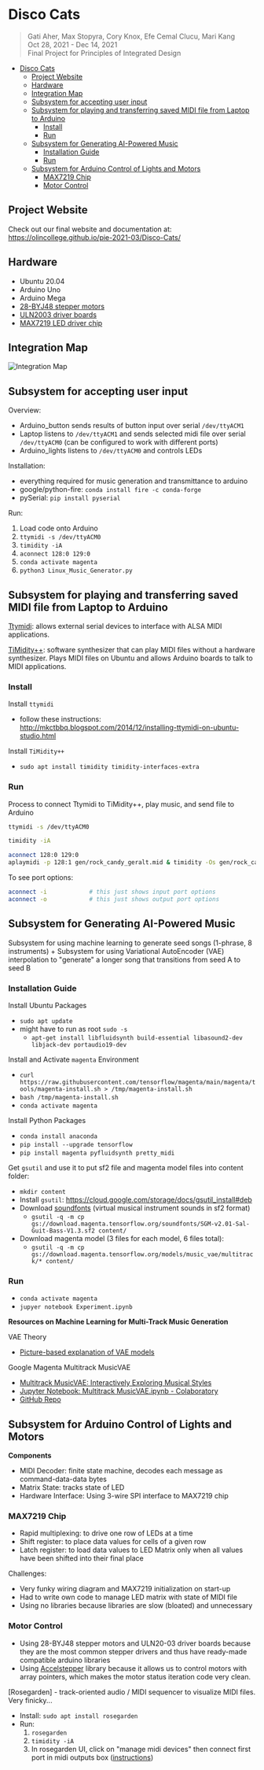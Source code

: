# Disco Cats
>Gati Aher, Max Stopyra, Cory Knox, Efe Cemal Clucu, Mari Kang  
 Oct 28, 2021 - Dec 14, 2021  
 Final Project for Principles of Integrated Design

- [Disco Cats](#disco-cats)
  - [Project Website](#project-website)
  - [Hardware](#hardware)
  - [Integration Map](#integration-map)
  - [Subsystem for accepting user input](#subsystem-for-accepting-user-input)
  - [Subsystem for playing and transferring saved MIDI file from Laptop to Arduino](#subsystem-for-playing-and-transferring-saved-midi-file-from-laptop-to-arduino)
    - [Install](#install)
    - [Run](#run)
  - [Subsystem for Generating AI-Powered Music](#subsystem-for-generating-ai-powered-music)
    - [Installation Guide](#installation-guide)
    - [Run](#run-1)
  - [Subsystem for Arduino Control of Lights and Motors](#subsystem-for-arduino-control-of-lights-and-motors)
    - [MAX7219 Chip](#max7219-chip)
    - [Motor Control](#motor-control)

## Project Website

Check out our final website and documentation at: https://olincollege.github.io/pie-2021-03/Disco-Cats/ 

## Hardware
* Ubuntu 20.04
* Arduino Uno
* Arduino Mega
* [28-BYJ48 stepper motors](https://www.mouser.com/datasheet/2/758/stepd-01-data-sheet-1143075.pdf)
* [ULN2003 driver boards](https://www.electronicoscaldas.com/datasheet/ULN2003A-PCB.pdf)
* [MAX7219 LED driver chip](https://datasheets.maximintegrated.com/en/ds/MAX7219-MAX7221.pdf)

## Integration Map

![Integration Map](/img/integration_map.png)

## Subsystem for accepting user input

Overview:
* Arduino_button sends results of button input over serial `/dev/ttyACM1`
* Laptop listens to `/dev/ttyACM1` and sends selected midi file over serial `/dev/ttyACM0` (can be configured to work with different ports)
* Arduino_lights listens to `/dev/ttyACM0` and controls LEDs

Installation:
* everything required for music generation and transmittance to arduino
* google/python-fire: `conda install fire -c conda-forge`
* pySerial: `pip install pyserial`

Run:
1. Load code onto Arduino
2. `ttymidi -s /dev/ttyACM0`
3. `timidity -iA`
4. `aconnect 128:0 129:0`
5. `conda activate magenta`
6. `python3 Linux_Music_Generator.py`

## Subsystem for playing and transferring saved MIDI file from Laptop to Arduino

[Ttymidi](http://www.varal.org/ttymidi/): allows external serial devices to interface with ALSA MIDI applications.

[TiMidity++](http://timidity.sourceforge.net/#info): software synthesizer that can play MIDI files without a hardware synthesizer. Plays MIDI files on Ubuntu and allows Arduino boards to talk to MIDI applications.

### Install

Install `ttymidi`
* follow these instructions: http://mkctbbq.blogspot.com/2014/12/installing-ttymidi-on-ubuntu-studio.html

Install `TiMidity++`
* `sudo apt install timidity timidity-interfaces-extra`

### Run

Process to connect Ttymidi to TiMidity++, play music, and send file to Arduino

```bash
ttymidi -s /dev/ttyACM0

timidity -iA

aconnect 128:0 129:0
aplaymidi -p 128:1 gen/rock_candy_geralt.mid & timidity -Os gen/rock_candy_geralt.mid
```

To see port options:
```bash
aconnect -i            # this just shows input port options
aconnect -o            # this just shows output port options
```

## Subsystem for Generating AI-Powered Music 

Subsystem for using machine learning to generate seed songs (1-phrase, 8 instruments) + Subsystem for using Variational AutoEncoder (VAE) interpolation to "generate" a longer song that transitions from seed A to seed B

### Installation Guide

Install Ubuntu Packages
* `sudo apt update`
* might have to run as root `sudo -s` 
  * `apt-get install libfluidsynth build-essential libasound2-dev libjack-dev portaudio19-dev`

Install and Activate `magenta` Environment
* `curl https://raw.githubusercontent.com/tensorflow/magenta/main/magenta/tools/magenta-install.sh > /tmp/magenta-install.sh`
* `bash /tmp/magenta-install.sh`
* `conda activate magenta`

Install Python Packages
* `conda install anaconda`
* `pip install --upgrade tensorflow`
* `pip install magenta pyfluidsynth pretty_midi`

Get `gsutil` and use it to put sf2 file and magenta model files into content folder:
* `mkdir content`
* Install `gsutil`: https://cloud.google.com/storage/docs/gsutil_install#deb
* Download [soundfonts](https://sites.google.com/site/soundfonts4u) (virtual musical instrument sounds in sf2 format)
  * `gsutil -q -m cp gs://download.magenta.tensorflow.org/soundfonts/SGM-v2.01-Sal-Guit-Bass-V1.3.sf2 content/`
* Download magenta model (3 files for each model, 6 files total): 
  * `gsutil -q -m cp gs://download.magenta.tensorflow.org/models/music_vae/multitrack/* content/`

### Run
* `conda activate magenta`
* `jupyer notebook Experiment.ipynb`

**Resources on Machine Learning for Multi-Track Music Generation**

VAE Theory
* [Picture-based explanation of VAE models](https://www.jeremyjordan.me/variational-autoencoders/)

Google Magenta Multitrack MusicVAE
* [Multitrack MusicVAE: Interactively Exploring Musical Styles](https://magenta.tensorflow.org/multitrack)
* [Jupyter Notebook: Multitrack MusicVAE.ipynb - Colaboratory](https://colab.research.google.com/github/magenta/magenta-demos/blob/master/colab-notebooks/Multitrack_MusicVAE.ipynb)
* [GitHub Repo](https://github.com/magenta/magenta/tree/main/magenta/models/music_vae)

## Subsystem for Arduino Control of Lights and Motors

**Components**
* MIDI Decoder: finite state machine, decodes each message as command-data-data bytes
* Matrix State: tracks state of LED
* Hardware Interface: Using 3-wire SPI interface to MAX7219 chip

### MAX7219 Chip
* Rapid multiplexing: to drive one row of LEDs at a time
* Shift register: to place data values for cells of a given row
* Latch register: to load data values to LED Matrix only when all values have been shifted into their final place

Challenges:
* Very funky wiring diagram and MAX7219 initialization on start-up
* Had to write own code to manage LED matrix with state of MIDI file
* Using no libraries because libraries are slow (bloated) and unnecessary

### Motor Control
* Using 28-BYJ48 stepper motors and ULN20-03 driver boards because they are the most common stepper drivers and thus have ready-made compatible arduino libraries
* Using [Accelstepper](https://www.arduino.cc/reference/en/libraries/accelstepper/) library because it allows us to control motors with array pointers, which makes the motor status iteration code very clean.

[Rosegarden] - track-oriented audio / MIDI sequencer to visualize MIDI files. Very finicky...
* Install: `sudo apt install rosegarden`
* Run:
  1. `rosegarden`
  2. `timidity -iA`
  3. In rosegarden UI, click on "manage midi devices" then connect first port in midi outputs box ([instructions](https://ubuntuforums.org/showthread.php?t=1700943))
